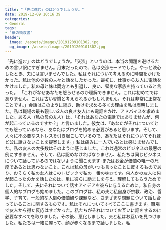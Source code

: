 ```yaml
---
title: "「先に進む」のはどうでしょうか。"
date: 2019-12-09 10:16:39
categories:
- General
tags:
- "紙の領収書"
header:
  image: /assets/images/20191209101302.jpg
  og_image: /assets/images/20191209101302.jpg
---
```


「先に進む」のはどうでしょうか。「交渉」というのは、本当の問題を避けるための言い訳にすぎません。月末だったので、私は交渉モードでした。やっと決心したとき、夫には言いませんでした。私はそれについて考えるのに時間をかけたかった。私は他の少数の人々と話をしたかった。最初に、仕事から友人に電話をかけました。私の母と妹は両方とも引退し、良い、堅実な家族を持っていると言った。 「これがなぜあなたを怒らせるのか理解できません。これは初めてではありません。これは古い習慣と考えられるかもしれません。それは非常に正常なことです。」会話はこのように続き、助けを求める多くの理由を私は表明しました。私は職場の最も親しい2人の良き友人にも電話をかけ、アドバイスを求めました。ある人（私の母の友人）は、「それはあなたの電話ではありませんが、何が起こっているのですか？」と言いました。彼女は、「あなたがそれについてとても怒っているなら、あなたはブログを始める必要があると思います。そして、人々に不必要なストレスを引き起こしているので、あなたはそれについてそれほど公に話さないことを提案します。」私は痛みに一人でいるとは感じませんでした。私の友人の大多数はそのように感じました。これは通常のビジネスの最悪の例にすぎません。そして、私は認めなければなりません、私たちは同じビジネスについて話しているのではないように聞こえます-またはお金が価値の唯一の尺度であるとは思わないこと。これは私の母がいつも言ったことに反するものであり、おそらく私の友人はこのトピックで私の一番の味方です。何人かの友人に何が起こったのかを話したのは、単に彼らに励ましを与え、理解してもらうためでした。そして、夫にそれについて話すアイデアを彼らに与えるために。私自身の個人的なブログも始めました。このブログは、私の夫と私自身が宗教、政治、哲学、子育て、一般的な人間の価値観や課題など、さまざまな問題について話し合っていることに関するものです。私はそれについてすべてここに書きます。職場で友人から得た反応はすごかった。私たちがそれについてお互いに話をするのに必要なすべてを取りました。その後、悪化しました。夫と私はお互いを見つけました。私たちは一緒に座って、顔が赤くなるまで話しました。私
